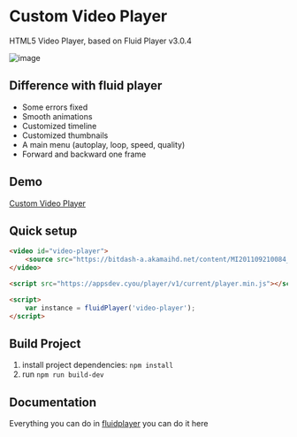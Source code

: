 # Custom Video Player
HTML5 Video Player, based on Fluid Player v3.0.4

![image](https://user-images.githubusercontent.com/58922368/137044109-df853ad2-de2d-48cc-b1cd-750a97dc3e6c.png)

## Difference with fluid player 
* Some errors fixed
* Smooth animations
* Customized timeline
* Customized thumbnails
* A main menu (autoplay, loop, speed, quality)
* Forward and backward one frame

## Demo
[Custom Video Player](https://appsdev.cyou/xv-ph-rt/)

## Quick setup
```HTML
<video id="video-player">
    <source src="https://bitdash-a.akamaihd.net/content/MI201109210084_1/m3u8s/f08e80da-bf1d-4e3d-8899-f0f6155f6efa.m3u8" type="application/x-mpegURL"/>
</video>

<script src="https://appsdev.cyou/player/v1/current/player.min.js"></script>

<script>
    var instance = fluidPlayer('video-player');
</script>
```

## Build Project
1. install project dependencies: `npm install`
2. run `npm run build-dev`

## Documentation
Everything you can do in [fluidplayer](https://docs.fluidplayer.com/) you can do it here

